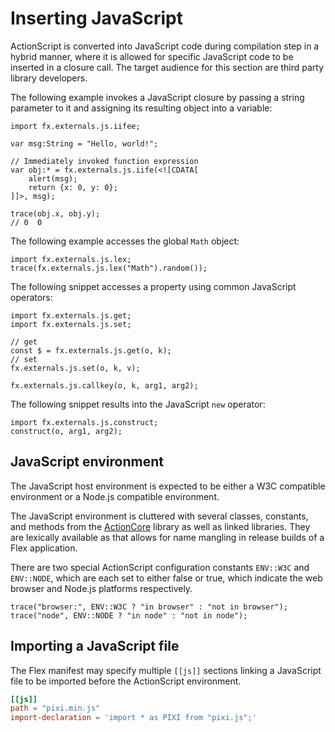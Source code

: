 # Inserting JavaScript

ActionScript is converted into JavaScript code during compilation step in a hybrid manner, where it is allowed for specific JavaScript code to be inserted in a closure call. The target audience for this section are third party library developers.

The following example invokes a JavaScript closure by passing a string parameter to it and assigning its resulting object into a variable:

```
import fx.externals.js.iifee;

var msg:String = "Hello, world!";

// Immediately invoked function expression
var obj:* = fx.externals.js.iife(<![CDATA[
    alert(msg);
    return {x: 0, y: 0};
]]>, msg);

trace(obj.x, obj.y);
// 0  0
```

The following example accesses the global `Math` object:

```
import fx.externals.js.lex;
trace(fx.externals.js.lex("Math").random());
```

The following snippet accesses a property using common JavaScript operators:

```
import fx.externals.js.get;
import fx.externals.js.set;

// get
const $ = fx.externals.js.get(o, k);
// set
fx.externals.js.set(o, k, v);

fx.externals.js.callkey(o, k, arg1, arg2);
```

The following snippet results into the JavaScript `new` operator:

```
import fx.externals.js.construct;
construct(o, arg1, arg2);
```

## JavaScript environment

The JavaScript host environment is expected to be either a W3C compatible environment or a Node.js compatible environment.

The JavaScript environment is cluttered with several classes, constants, and methods from the [ActionCore](https://github.com/hydroperflex/actioncore) library as well as linked libraries. They are lexically available as that allows for name mangling in release builds of a Flex application.

There are two special ActionScript configuration constants `ENV::W3C` and `ENV::NODE`, which are each set to either false or true, which indicate the web browser and Node.js platforms respectively.

```
trace("browser:", ENV::W3C ? "in browser" : "not in browser");
trace("node", ENV::NODE ? "in node" : "not in node");
```

## Importing a JavaScript file

The Flex manifest may specify multiple `[[js]]` sections linking a JavaScript file to be imported before the ActionScript environment.

```toml
[[js]]
path = "pixi.min.js"
import-declaration = 'import * as PIXI from "pixi.js";'
```